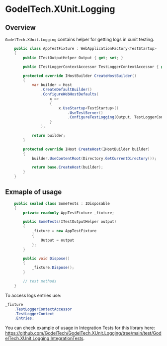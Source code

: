 # GodelTech.XUnit.Logging

## Overview

`GodelTech.XUnit.Logging` contains helper for getting logs in xunit testing.

```c#
    public class AppTestFixture : WebApplicationFactory<TestStartup>
    {
        public ITestOutputHelper Output { get; set; }

        public ITestLoggerContextAccessor TestLoggerContextAccessor { get; } = new TestLoggerContextAccessor();

        protected override IHostBuilder CreateHostBuilder()
        {
            var builder = Host
                .CreateDefaultBuilder()
                .ConfigureWebHostDefaults(
                    x =>
                    {
                        x.UseStartup<TestStartup>()
                            .UseTestServer()
                            .ConfigureTestLogging(Output, TestLoggerContextAccessor);
                    }
                );

            return builder;
        }

        protected override IHost CreateHost(IHostBuilder builder)
        {
            builder.UseContentRoot(Directory.GetCurrentDirectory());

            return base.CreateHost(builder);
        }
    }
```

## Exmaple of usage

```c#
    public sealed class SomeTests : IDisposable
    {
        private readonly AppTestFixture _fixture;

        public SomeTests(ITestOutputHelper output)
        {
            _fixture = new AppTestFixture
            {
                Output = output
            };
        }

        public void Dispose()
        {
            _fixture.Dispose();
        }

        // test methods
    }
```

To access logs entries use:
```c#
_fixture
    .TestLoggerContextAccessor
    .TestLoggerContext
    .Entries;
```
You can check example of usage in Integration Tests for this library here: https://github.com/GodelTech/GodelTech.XUnit.Logging/tree/main/test/GodelTech.XUnit.Logging.IntegrationTests.